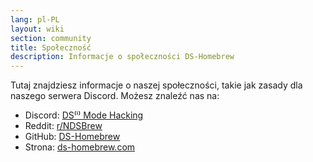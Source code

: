 ```yaml
---
lang: pl-PL
layout: wiki
section: community
title: Społeczność
description: Informacje o społeczności DS-Homebrew
---
```


Tutaj znajdziesz informacje o naszej społeczności, takie jak zasady dla naszego serwera Discord. Możesz znaleźć nas na:
- Discord: [DS⁽ⁱ⁾ Mode Hacking](https://ds-homebrew.com/discord)
- Reddit: [r/NDSBrew](https://reddit.com/r/NDSBrew)
- GitHub: [DS-Homebrew](https://github.com/DS-Homebrew)
- Strona: [ds-homebrew.com](https://ds-homebrew.com)
